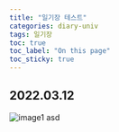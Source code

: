 ```yaml
---
title: "일기장 테스트"
categories: diary-univ
tags: 일기장
toc: true
toc_label: "On this page"
toc_sticky: true
---
```

## 2022.03.12
![image1](/assets/images/life/2022-03-12/image1.png)
asd
